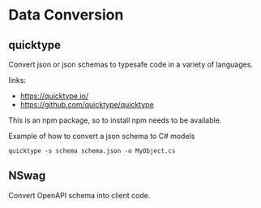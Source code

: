# Data Conversion

## quicktype

Convert json or json schemas to typesafe code in a variety of languages.

links:
 - https://quicktype.io/
 - https://github.com/quicktype/quicktype

This is an npm package, so to install npm needs to be available.

Example of how to convert a json schema to C# models

`quicktype -s schema schema.json -o MyObject.cs`

## NSwag

Convert OpenAPI schema into client code.
